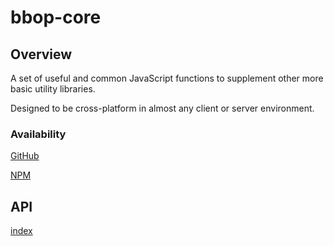 # bbop-core

## Overview

A set of useful and common JavaScript functions to supplement other
more basic utility libraries.

Designed to be cross-platform in almost any client or server
environment.

### Availability

[GitHub](https://github.com/berkeleybop/bbop-core)

[NPM](https://www.npmjs.com/package/bbop-core)

## API

[index](https://berkeleybop.github.io/bbop-core/docs/index.html)
